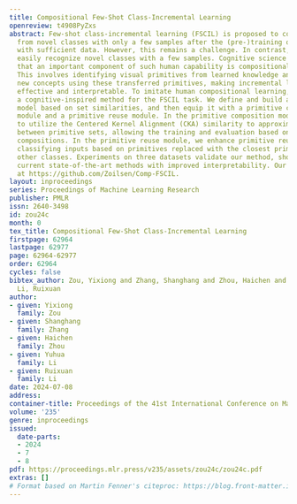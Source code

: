 ```yaml
---
title: Compositional Few-Shot Class-Incremental Learning
openreview: t4908PyZxs
abstract: Few-shot class-incremental learning (FSCIL) is proposed to continually learn
  from novel classes with only a few samples after the (pre-)training on base classes
  with sufficient data. However, this remains a challenge. In contrast, humans can
  easily recognize novel classes with a few samples. Cognitive science demonstrates
  that an important component of such human capability is compositional learning.
  This involves identifying visual primitives from learned knowledge and then composing
  new concepts using these transferred primitives, making incremental learning both
  effective and interpretable. To imitate human compositional learning, we propose
  a cognitive-inspired method for the FSCIL task. We define and build a compositional
  model based on set similarities, and then equip it with a primitive composition
  module and a primitive reuse module. In the primitive composition module, we propose
  to utilize the Centered Kernel Alignment (CKA) similarity to approximate the similarity
  between primitive sets, allowing the training and evaluation based on primitive
  compositions. In the primitive reuse module, we enhance primitive reusability by
  classifying inputs based on primitives replaced with the closest primitives from
  other classes. Experiments on three datasets validate our method, showing it outperforms
  current state-of-the-art methods with improved interpretability. Our code is available
  at https://github.com/Zoilsen/Comp-FSCIL.
layout: inproceedings
series: Proceedings of Machine Learning Research
publisher: PMLR
issn: 2640-3498
id: zou24c
month: 0
tex_title: Compositional Few-Shot Class-Incremental Learning
firstpage: 62964
lastpage: 62977
page: 62964-62977
order: 62964
cycles: false
bibtex_author: Zou, Yixiong and Zhang, Shanghang and Zhou, Haichen and Li, Yuhua and
  Li, Ruixuan
author:
- given: Yixiong
  family: Zou
- given: Shanghang
  family: Zhang
- given: Haichen
  family: Zhou
- given: Yuhua
  family: Li
- given: Ruixuan
  family: Li
date: 2024-07-08
address:
container-title: Proceedings of the 41st International Conference on Machine Learning
volume: '235'
genre: inproceedings
issued:
  date-parts:
  - 2024
  - 7
  - 8
pdf: https://proceedings.mlr.press/v235/assets/zou24c/zou24c.pdf
extras: []
# Format based on Martin Fenner's citeproc: https://blog.front-matter.io/posts/citeproc-yaml-for-bibliographies/
---
```

